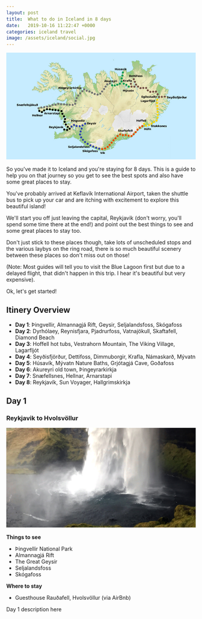 ```yaml
---
layout: post
title:  What to do in Iceland in 8 days
date:   2019-10-16 11:22:47 +0000
categories: iceland travel
image: /assets/iceland/social.jpg
---
```


![alt text][map]

So you've made it to Iceland and you're staying for 8 days. This is a guide to help
you on that journey so you get to see the best spots and also have some great places to stay. 

You've probably arrived at Keflavík International Airport, taken the shuttle bus to pick up your car and
are itching with excitement to explore this beautiful island! 

We'll start you off just leaving the capital, Reykjavik (don't worry, you'll spend some time there at the end!)
and point out the best things to see and some great places to stay too. 

Don't just stick to these places though, take lots of unscheduled stops and the various laybys on the ring road, there is so much beautiful scenery between these places so don't miss out on those!

(Note: Most guides will tell you to visit the Blue Lagoon first but due to a delayed flight, that didn't happen in this trip. I hear it's beautiful but very expensive).

Ok, let's get started!

## Itinery Overview
- **Day 1**: Þingvellir, Almannagjá Rift, Geysir, Seljalandsfoss, Skógafoss
- **Day 2**: Dyrhólaey, Reynisfjara, Pjadrurfoss, Vatnajökull, Skaftafell, Diamond Beach 
- **Day 3**: Hoffell hot tubs, Vestrahorn Mountain, The Viking Village, Lagarfljót
- **Day 4**: Seyðisfjörður, Dettifoss, Dimmuborgir, Krafla, Námaskarð, Mývatn
- **Day 5**: Húsavík, Mývatn Nature Baths, Grjótagjá Cave, Goðafoss
- **Day 6**: Akureyri old town, Þingeyrarkirkja
- **Day 7**: Snæfellsnes, Hellnar, Arnarstapi
- **Day 8**: Reykjavík, Sun Voyager, Hallgrimskirkja


## Day 1
### Reykjavik to Hvolsvöllur

![alt text][seljalandsfoss]

**Things to see**
 * Þingvellir National Park
 * Almannagjá Rift
 * The Great Geysir
 * Seljalandsfoss
 * Skógafoss

 **Where to stay**
 * Guesthouse Rauðafell, Hvolsvöllur (via AirBnb)

Day 1 description here

<!-- more -->


[map]: /assets/iceland/map.jpg "Map of the route around Iceland and stops"
[seljalandsfoss]: /assets/iceland/day-1.jpg "Seljalandsfoss waterfall"


